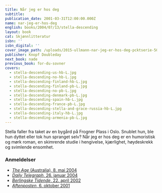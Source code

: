 ```yaml
---
title: Når jeg er hos deg
subtitle:
publication_date: 2001-03-31T12:00:00.000Z
name: nar-jeg-er-hos-deg
english: books/2004/07/13/stella-descending
layout: book
cat: Skjønnlitteratur
isbn: ''
isbn_digital: ''
cover_image_path: /uploads/2015-ullmann-nar-jeg-er-hos-deg-pcktserie-500px.jpg
publisher: Knopf Doubleday
next_book: nade
previous_book: for-du-sovner
covers:
  - stella-descending-us-hb-L.jpg
  - stella-descending-no-hb-L.jpg
  - stella-descending-finland-hb-L.jpg
  - stella-descending-finland-pb-L.jpg
  - stella-descending-no-pb-L.jpg
  - stella-descending-denmark-pb-L.jpg
  - stella-descending-spain-hb-L.jpg
  - stella-descending-france-pb-L.jpg
  - stella-descending-stella-and-grace-russia-hb-L.jpg
  - stella-descending-italy-hb-L.jpg
  - stella-descending-armenia-pb-L.jpg
---
```


Stella faller fra taket av en bygård på Frogner Plass i Oslo. Snublet hun, ble hun dyttet eller tok hun spranget selv? Når jeg er hos deg er en humoristisk og mørk roman, en skimrende studie i hengivelse, kjærlighet, høydeskrekk og svimlende ensomhet.

### Anmeldelser

* [*The Age* (Australia), 8. mai 2004](/assets/files/Age-08-05-2004.pdf)
* [*Daily Telegraph*, 26. januar 2004](/assets/files/Telegraph-26-01-2004.pdf)
* [*Berlingske Tidende*, 22. april 2002](/assets/files/Berlingske-22-04-2002.pdf)
* [*Aftenposten*, 6. oktober 2001](/assets/files/Aftenposten-06-10-2001.pdf)
